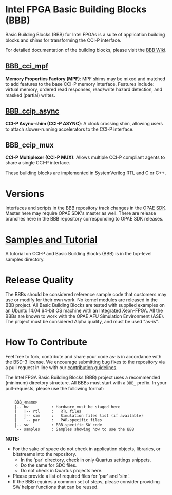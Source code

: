 # Intel FPGA Basic Building Blocks (BBB) #

Basic Building Blocks (BBB) for Intel FPGAs is a suite of application building blocks and shims for transforming the CCI-P interface.

For detailed documentation of the building blocks, please visit the [BBB Wiki](https://github.com/OPAE/intel-fpga-bbb/wiki "BBB Wiki").

## [BBB_cci_mpf](https://github.com/OPAE/intel-fpga-bbb/wiki/BBB_cci_mpf) ##

**Memory Properties Factory (MPF)**: MPF shims may be mixed and matched to add features to the base CCI-P memory interface. Features include: virtual memory, ordered read responses, read/write hazard detection, and masked (partial) writes.

## [BBB_ccip_async](https://github.com/OPAE/intel-fpga-bbb/wiki/BBB_ccip_async) ##

**CCI-P Async-shim (CCI-P ASYNC)**: A clock crossing shim, allowing users to attach slower-running accelerators to the CCI-P interface.

## BBB_ccip_mux ##

**CCI-P Multiplexer (CCI-P MUX)**: Allows multiple CCI-P compliant agents to share a single CCI-P interface.
 
These building blocks are implemented in SystemVerilog RTL and C or C++.

# Versions #

Interfaces and scripts in the BBB repository track changes in the [OPAE SDK](https://github.com/OPAE/opae-sdk). Master here may require OPAE SDK's master as well. There are release branches here in the BBB repository corresponding to OPAE SDK releases.

# [Samples and Tutorial](https://github.com/OPAE/intel-fpga-bbb/wiki/Tutorial) #

A tutorial on CCI-P and Basic Building Blocks (BBB) is in the top-level samples directory.

# Release Quality #

The BBBs should be considered reference sample code that customers may use or modify for their own work. No kernel modules are released in the BBB project. All Basic Building Blocks are tested with supplied examples on an Ubuntu 14.04 64-bit OS machine with an Integrated Xeon-FPGA. All the BBBs are known to work with the OPAE AFU Simulation Environment (ASE). The project must be considered Alpha quality, and must be used "as-is".

# How To Contribute #

Feel free to fork, contribute and share your code as-is in accordance with the BSD-3 license. We encourage submitting bug fixes to the repository via a pull request in line with our [contribution guidelines](https://github.com/OPAE/intel-fpga-bbb/blob/master/CONTRIBUTING.md).

The Intel FPGA Basic Building Blocks (BBB) project uses a recommended (minimum) directory structure. All BBBs must start with a ```BBB_``` prefix. In your pull-requests, please use the following format:

```

	BBB_<name>
	|-- hw          : Hardware must be staged here
	|   |-- rtl     :   RTL files
	|   |-- sim     :   Simulation files list (if available)
	|   `-- par     :   PAR-specific files
	|-- sw          : BBB-specific SW code
	`-- samples     : Samples showing how to use the BBB

```

**NOTE:**

* For the sake of space do not check in application objects, libraries, or bitstreams into the repository.
  * In the 'par' directory, check in only Quartus settings snippets.
  * Do the same for SDC files.
  * Do not check in Quartus projects here.
* Please provide a list of required files for 'par' and 'sim'.
* If the BBB requires a common set of steps, please consider providing SW helper functions that can be reused.
